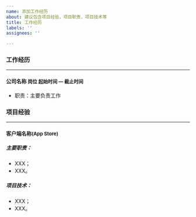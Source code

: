 ```yaml
---
name: 添加工作经历
about: 建议包含项目经验，项目职责，项目技术等
title: 工作经历
labels: ''
assignees: ''

---
```


### 工作经历
---

#### 公司名称 <font size="2.5">岗位 起始时间 — 截止时间</font>
- 职责：主要负责工作


### 项目经验
---

#### 客户端名称<font size="2.5">(App Store)</font>
##### 主要职责：
- XXX；
- XXX。
##### 项目技术：
- XXX；
- XXX。
